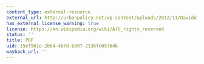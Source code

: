 ```yaml
---
content_type: external-resource
external_url: http://urbanpolicy.net/wp-content/uploads/2012/11/Davidoff_1965_Advocacy-and-pluralism-in-planning.pdf
has_external_license_warning: true
license: https://en.wikipedia.org/wiki/All_rights_reserved
status: ''
title: PDF
uid: 15ef561e-2b54-4b7d-b807-2136fe05704b
wayback_url: ''
---
```

